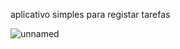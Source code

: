aplicativo simples para registar tarefas 

![unnamed](https://user-images.githubusercontent.com/119140931/220220304-bf4f0fae-8a01-420a-932d-9a010903bf0b.png)
